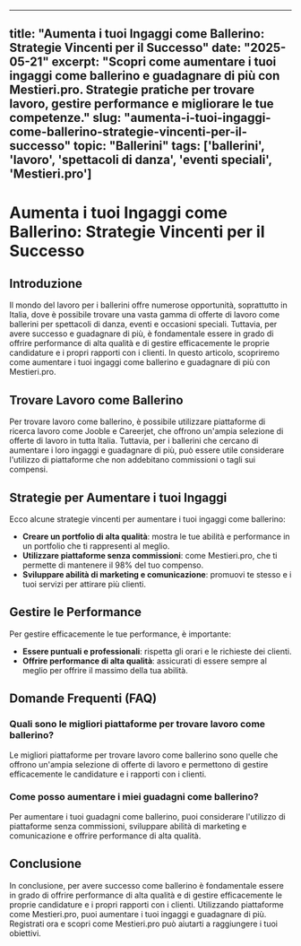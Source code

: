 
---
title: "Aumenta i tuoi Ingaggi come Ballerino: Strategie Vincenti per il Successo"
date: "2025-05-21"
excerpt: "Scopri come aumentare i tuoi ingaggi come ballerino e guadagnare di più con Mestieri.pro. Strategie pratiche per trovare lavoro, gestire performance e migliorare le tue competenze."
slug: "aumenta-i-tuoi-ingaggi-come-ballerino-strategie-vincenti-per-il-successo"
topic: "Ballerini"
tags: ['ballerini', 'lavoro', 'spettacoli di danza', 'eventi speciali', 'Mestieri.pro']
---

# Aumenta i tuoi Ingaggi come Ballerino: Strategie Vincenti per il Successo

## Introduzione

Il mondo del lavoro per i ballerini offre numerose opportunità, soprattutto in Italia, dove è possibile trovare una vasta gamma di offerte di lavoro come ballerini per spettacoli di danza, eventi e occasioni speciali. Tuttavia, per avere successo e guadagnare di più, è fondamentale essere in grado di offrire performance di alta qualità e di gestire efficacemente le proprie candidature e i propri rapporti con i clienti. In questo articolo, scopriremo come aumentare i tuoi ingaggi come ballerino e guadagnare di più con Mestieri.pro.

## Trovare Lavoro come Ballerino

Per trovare lavoro come ballerino, è possibile utilizzare piattaforme di ricerca lavoro come Jooble e Careerjet, che offrono un'ampia selezione di offerte di lavoro in tutta Italia. Tuttavia, per i ballerini che cercano di aumentare i loro ingaggi e guadagnare di più, può essere utile considerare l'utilizzo di piattaforme che non addebitano commissioni o tagli sui compensi.

## Strategie per Aumentare i tuoi Ingaggi

Ecco alcune strategie vincenti per aumentare i tuoi ingaggi come ballerino:

*   **Creare un portfolio di alta qualità**: mostra le tue abilità e performance in un portfolio che ti rappresenti al meglio.
*   **Utilizzare piattaforme senza commissioni**: come Mestieri.pro, che ti permette di mantenere il 98% del tuo compenso.
*   **Sviluppare abilità di marketing e comunicazione**: promuovi te stesso e i tuoi servizi per attirare più clienti.

## Gestire le Performance

Per gestire efficacemente le tue performance, è importante:

*   **Essere puntuali e professionali**: rispetta gli orari e le richieste dei clienti.
*   **Offrire performance di alta qualità**: assicurati di essere sempre al meglio per offrire il massimo della tua abilità.

## Domande Frequenti (FAQ)

### Quali sono le migliori piattaforme per trovare lavoro come ballerino?

Le migliori piattaforme per trovare lavoro come ballerino sono quelle che offrono un'ampia selezione di offerte di lavoro e permettono di gestire efficacemente le candidature e i rapporti con i clienti.

### Come posso aumentare i miei guadagni come ballerino?

Per aumentare i tuoi guadagni come ballerino, puoi considerare l'utilizzo di piattaforme senza commissioni, sviluppare abilità di marketing e comunicazione e offrire performance di alta qualità.

## Conclusione

In conclusione, per avere successo come ballerino è fondamentale essere in grado di offrire performance di alta qualità e di gestire efficacemente le proprie candidature e i propri rapporti con i clienti. Utilizzando piattaforme come Mestieri.pro, puoi aumentare i tuoi ingaggi e guadagnare di più. Registrati ora e scopri come Mestieri.pro può aiutarti a raggiungere i tuoi obiettivi.
